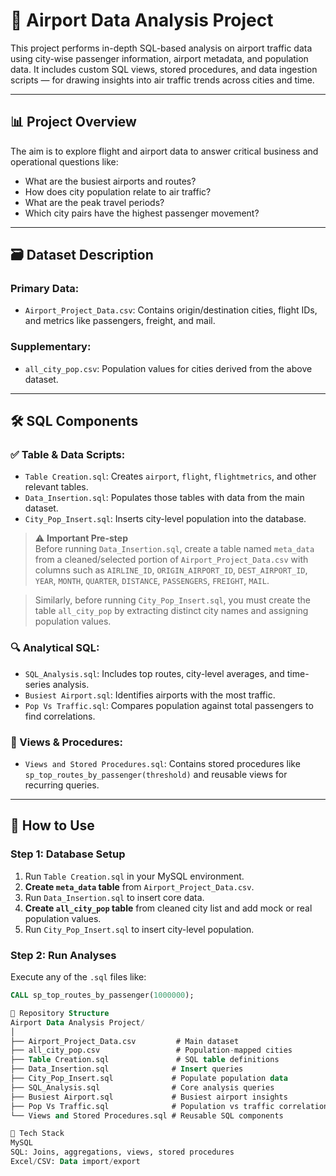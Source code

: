 # 🛫 Airport Data Analysis Project

This project performs in-depth SQL-based analysis on airport traffic data using city-wise passenger information, airport metadata, and population data. It includes custom SQL views, stored procedures, and data ingestion scripts — for drawing insights into air traffic trends across cities and time.

---

## 📊 Project Overview

The aim is to explore flight and airport data to answer critical business and operational questions like:
- What are the busiest airports and routes?
- How does city population relate to air traffic?
- What are the peak travel periods?
- Which city pairs have the highest passenger movement?

---

## 🗃️ Dataset Description

### Primary Data:
- `Airport_Project_Data.csv`: Contains origin/destination cities, flight IDs, and metrics like passengers, freight, and mail.

### Supplementary:
- `all_city_pop.csv`: Population values for cities derived from the above dataset.

---

## 🛠️ SQL Components

### ✅ Table & Data Scripts:
- `Table Creation.sql`: Creates `airport`, `flight`, `flightmetrics`, and other relevant tables.
- `Data_Insertion.sql`: Populates those tables with data from the main dataset.
- `City_Pop_Insert.sql`: Inserts city-level population into the database.

> ⚠️ **Important Pre-step**  
> Before running `Data_Insertion.sql`, create a table named `meta_data` from a cleaned/selected portion of `Airport_Project_Data.csv` with columns such as `AIRLINE_ID`, `ORIGIN_AIRPORT_ID`, `DEST_AIRPORT_ID`, `YEAR`, `MONTH`, `QUARTER`, `DISTANCE`, `PASSENGERS`, `FREIGHT`, `MAIL`.

> Similarly, before running `City_Pop_Insert.sql`, you must create the table `all_city_pop` by extracting distinct city names and assigning population values.

### 🔍 Analytical SQL:
- `SQL_Analysis.sql`: Includes top routes, city-level averages, and time-series analysis.
- `Busiest Airport.sql`: Identifies airports with the most traffic.
- `Pop Vs Traffic.sql`: Compares population against total passengers to find correlations.

### 🧩 Views & Procedures:
- `Views and Stored Procedures.sql`: Contains stored procedures like `sp_top_routes_by_passenger(threshold)` and reusable views for recurring queries.

---

## 🧪 How to Use

### Step 1: Database Setup
1. Run `Table Creation.sql` in your MySQL environment.
2. **Create `meta_data` table** from `Airport_Project_Data.csv`.
3. Run `Data_Insertion.sql` to insert core data.
4. **Create `all_city_pop` table** from cleaned city list and add mock or real population values.
5. Run `City_Pop_Insert.sql` to insert city-level population.

### Step 2: Run Analyses
Execute any of the `.sql` files like:
```sql
CALL sp_top_routes_by_passenger(1000000);

📁 Repository Structure
Airport Data Analysis Project/
│
├── Airport_Project_Data.csv         # Main dataset
├── all_city_pop.csv                 # Population-mapped cities
├── Table Creation.sql               # SQL table definitions
├── Data_Insertion.sql              # Insert queries
├── City_Pop_Insert.sql             # Populate population data
├── SQL_Analysis.sql                # Core analysis queries
├── Busiest Airport.sql             # Busiest airport insights
├── Pop Vs Traffic.sql              # Population vs traffic correlation
└── Views and Stored Procedures.sql # Reusable SQL components

🔧 Tech Stack
MySQL
SQL: Joins, aggregations, views, stored procedures
Excel/CSV: Data import/export
